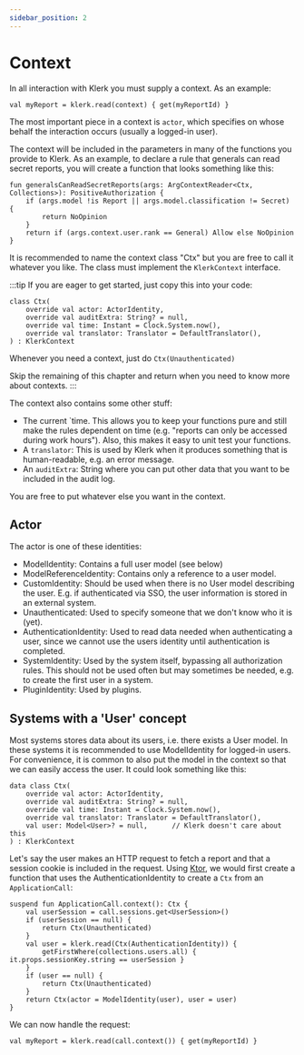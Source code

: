 ```yaml
---
sidebar_position: 2
---
```

# Context

In all interaction with Klerk you must supply a context. As an example:

```
val myReport = klerk.read(context) { get(myReportId) }
```

The most important piece in a context
is `actor`, which specifies on whose behalf the interaction occurs (usually a logged-in user).

The context will be included in the parameters in many of the functions you provide to Klerk. As an
example,
to declare a rule that generals can read secret reports, you will create a function that looks something like this:

```
fun generalsCanReadSecretReports(args: ArgContextReader<Ctx, Collections>): PositiveAuthorization {
    if (args.model !is Report || args.model.classification != Secret) {
        return NoOpinion
    }
    return if (args.context.user.rank == General) Allow else NoOpinion
}
```

It is recommended to name the context class "Ctx" but you are free to call it whatever you like. The class must
implement the `KlerkContext` interface.

:::tip
If you are eager to get started, just copy this into your code:
```
class Ctx(
    override val actor: ActorIdentity,
    override val auditExtra: String? = null,
    override val time: Instant = Clock.System.now(),
    override val translator: Translator = DefaultTranslator(),
) : KlerkContext
```
Whenever you need a context, just do `Ctx(Unauthenticated)`

Skip the remaining of this chapter and return when you need to know more about contexts.
:::


The context also contains some other stuff:
* The current `time. This allows you to keep your functions pure and still make the rules
  dependent on time (e.g. "reports can only be accessed during work hours"). Also, this makes it easy to unit test
  your functions.
* A `translator`: This is used by Klerk when it produces something that is human-readable, e.g. an error message.
* An `auditExtra`: String where you can put other data that you want to be included in the audit log.

You are free to put whatever else you want in the context. 

## Actor

The actor is one of these identities:
* ModelIdentity: Contains a full user model (see below)
* ModelReferenceIdentity: Contains only a reference to a user model.
* CustomIdentity: Should be used when there is no User model describing the user. E.g. if authenticated via SSO, the user
information is stored in an external system.
* Unauthenticated: Used to specify someone that we don't know who it is (yet).
* AuthenticationIdentity: Used to read data needed when authenticating a user, since we cannot use the users identity
until authentication is completed.
* SystemIdentity: Used by the system itself, bypassing all authorization rules. This should not be used often but may
sometimes be needed, e.g. to create the first user in a system.
* PluginIdentity: Used by plugins.

## Systems with a 'User' concept
Most systems stores data about its users, i.e. there exists a User model. In these systems
it is recommended to use ModelIdentity for logged-in users. For convenience, it is common to also put the model in the 
context so that we can easily access the user. It could look something like this:

```
data class Ctx(
    override val actor: ActorIdentity,
    override val auditExtra: String? = null,
    override val time: Instant = Clock.System.now(),
    override val translator: Translator = DefaultTranslator(),
    val user: Model<User>? = null,      // Klerk doesn't care about this
) : KlerkContext
```

Let's say the user makes an HTTP request to fetch a report and that a session cookie is 
included in the request. Using [Ktor](https://ktor.io/), we would first create a function that uses the AuthenticationIdentity to create a `Ctx` from an `ApplicationCall`:
```
suspend fun ApplicationCall.context(): Ctx {
    val userSession = call.sessions.get<UserSession>()
    if (userSession == null) {
        return Ctx(Unauthenticated)
    }
    val user = klerk.read(Ctx(AuthenticationIdentity)) {
        getFirstWhere(collections.users.all) { it.props.sessionKey.string == userSession }
    }
    if (user == null) {
        return Ctx(Unauthenticated)
    }
    return Ctx(actor = ModelIdentity(user), user = user)
}
```
We can now handle the request:
```
val myReport = klerk.read(call.context()) { get(myReportId) }
```
